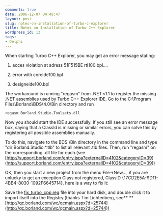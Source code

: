 ```yaml
---
comments: true
date: 2006-12-07 04:48:47
layout: post
slug: notes-on-installation-of-turbo-c-explorer
title: Notes on Installation of Turbo C++ Explorer
wordpress_id: 13
tags:
- Delphi
---
```


When starting Turbo C++ Explorer, you may get an error message stating:

  1. acces violation at adress 51F515BE rtl100.bpl....

  2. error with coreide100.bpl
	
  3. designeide100.bpl

The workaround is running "regasm" from .NET v1.1 to register the missing  .NET assemblies used by
Turbo C++ Explorer IDE. Go to the C:\Program Files\Borland\BDS\4.0\Bin directory  and run

    regasm Borland.Studio.Toolsets.dll

Now you should start the IDE successfully. If you still see an error message box, saying that a
ClassId is missing or similar errors, you can solve this by registering all possible assemblies
manually.

To do this, navigate to the BDS \Bin directory in the command line and type "dir
Borland.Studio.*.tlb" to list all relevant .tlb files. Then, run "regasm" on the corresponding .dll
file for each.(see
[http://support.borland.com/entry.jspa?externalID=4102&categoryID=39](http://support.borland.com/entry.jspa?externalID=4102&categoryID=39))

OK, then you start a new project from the menu File->New..., if you are unlucky to get an exception
Class not registered, ClassID {17CD2E5A-9D11-4BB4-8030-1092F6645714}, here is a way to fix it:

Save the [fix_turbo_cpp.reg](http://zhangcheng.johnchain.googlepages.com/fix_turbo_cpp.reg) file
into your hard disk, and double click it to import itself into the Registry.(thanks Tim Lichtenberg,
see**
**[http://qc.borland.com/wc/qcmain.aspx?d=25744](http://qc.borland.com/wc/qcmain.aspx?d=25744))

